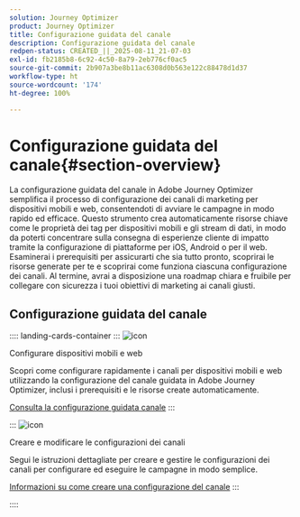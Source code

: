 ```yaml
---
solution: Journey Optimizer
product: Journey Optimizer
title: Configurazione guidata del canale
description: Configurazione guidata del canale
redpen-status: CREATED_||_2025-08-11_21-07-03
exl-id: fb2185b8-6c92-4c50-8a79-2eb776cf0ac5
source-git-commit: 2b907a3be8b11ac6308d0b563e122c88478d1d37
workflow-type: ht
source-wordcount: '174'
ht-degree: 100%

---
```


# Configurazione guidata del canale{#section-overview}

La configurazione guidata del canale in Adobe Journey Optimizer semplifica il processo di configurazione dei canali di marketing per dispositivi mobili e web, consentendoti di avviare le campagne in modo rapido ed efficace. Questo strumento crea automaticamente risorse chiave come le proprietà dei tag per dispositivi mobili e gli stream di dati, in modo da poterti concentrare sulla consegna di esperienze cliente di impatto tramite la configurazione di piattaforme per iOS, Android o per il web. Esaminerai i prerequisiti per assicurarti che sia tutto pronto, scoprirai le risorse generate per te e scoprirai come funziona ciascuna configurazione dei canali. Al termine, avrai a disposizione una roadmap chiara e fruibile per collegare con sicurezza i tuoi obiettivi di marketing ai canali giusti.

## Configurazione guidata del canale

:::: landing-cards-container
:::
![icon](https://cdn.experienceleague.adobe.com/icons/gear.svg)

Configurare dispositivi mobili e web

Scopri come configurare rapidamente i canali per dispositivi mobili e web utilizzando la configurazione del canale guidata in Adobe Journey Optimizer, inclusi i prerequisiti e le risorse create automaticamente.

[Consulta la configurazione guidata canale](../using/configuration/set-mobile-config.md)
:::

:::
![icon](https://cdn.experienceleague.adobe.com/icons/list-check.svg)

Creare e modificare le configurazioni dei canali

Segui le istruzioni dettagliate per creare e gestire le configurazioni dei canali per configurare ed eseguire le campagne in modo semplice.

[Informazioni su come creare una configurazione del canale](../using/configuration/create-channel-set-up.md)
:::

::::
